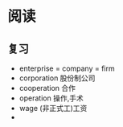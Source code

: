 # 阅读
## 复习
- enterprise = company = firm
- corporation 股份制公司
- cooperation 合作
- operation 操作,手术
- wage (非正式工)工资
- 
